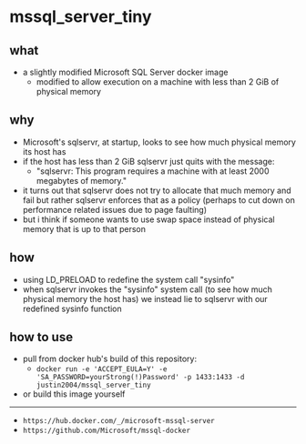 # mssql_server_tiny

## what
- a slightly modified Microsoft SQL Server docker image
    - modified to allow execution on a machine with less than 2 GiB of physical memory

## why
- Microsoft's sqlservr, at startup, looks to see how much physical memory its host has
- if the host has less than 2 GiB sqlservr just quits with the message:
    - "sqlservr: This program requires a machine with at least 2000 megabytes of memory."
- it turns out that sqlservr does not try to allocate that much memory and fail but rather sqlservr enforces that as a policy (perhaps to cut down on performance related issues due to page faulting)
- but i think if someone wants to use swap space instead of physical memory that is up to that person


## how
- using LD_PRELOAD to redefine the system call "sysinfo"
- when sqlservr invokes the "sysinfo" system call (to see how much physical memory the host has) we instead lie to sqlservr with our redefined sysinfo function


## how to use
- pull from docker hub's build of this repository:
    - `docker run -e 'ACCEPT_EULA=Y' -e 'SA_PASSWORD=yourStrong(!)Password' -p 1433:1433 -d justin2004/mssql_server_tiny`
- or build this image yourself


---

- `https://hub.docker.com/_/microsoft-mssql-server`
- `https://github.com/Microsoft/mssql-docker`




